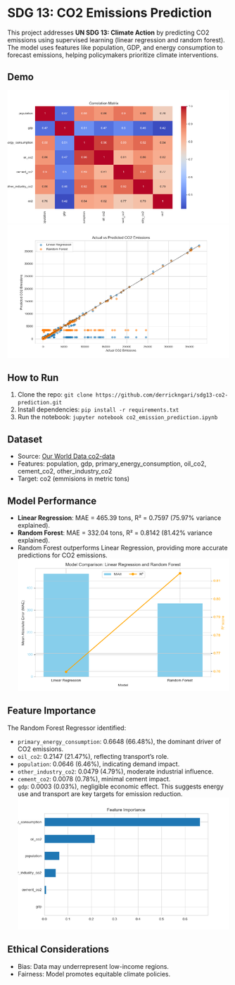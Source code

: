 # SDG 13: CO2 Emissions Prediction

This project addresses **UN SDG 13: Climate Action** by predicting CO2 emissions using supervised learning (linear regression and random forest). The model uses features like population, GDP, and energy consumption to forecast emissions, helping policymakers prioritize climate interventions.

## Demo
![Correlation Matrix](screenshots/correlation_matrix.png)
![Predictions](screenshots/predictions.png)

## How to Run
1. Clone the repo: `git clone https://github.com/derrickngari/sdg13-co2-prediction.git`
2. Install dependencies: `pip install -r requirements.txt`
3. Run the notebook: `jupyter notebook co2_emission_prediction.ipynb`

## Dataset
- Source: [Our World Data co2-data](https://github.com/owid/co2-data/blob/master/owid-co2-data.csv)
- Features: population, gdp, primary_energy_consumption, oil_co2, cement_co2, other_industry_co2
- Target: co2 (emmisions in metric tons)

## Model Performance
- **Linear Regression**: MAE = 465.39 tons, R² = 0.7597 (75.97% variance explained).
- **Random Forest**: MAE = 332.04 tons, R² = 0.8142 (81.42% variance explained).
- Random Forest outperforms Linear Regression, providing more accurate predictions for CO2 emissions.
![Model Comparison](screenshots/model_comparison.png)

## Feature Importance
The Random Forest Regressor identified:
- `primary_energy_consumption`: 0.6648 (66.48%), the dominant driver of CO2 emissions.
- `oil_co2`: 0.2147 (21.47%), reflecting transport’s role.
- `population`: 0.0646 (6.46%), indicating demand impact.
- `other_industry_co2`: 0.0479 (4.79%), moderate industrial influence.
- `cement_co2`: 0.0078 (0.78%), minimal cement impact.
- `gdp`: 0.0003 (0.03%), negligible economic effect.
This suggests energy use and transport are key targets for emission reduction.
![Feature Importance](screenshots/feature_importance.png)

## Ethical Considerations
- Bias: Data may underrepresent low-income regions.
- Fairness: Model promotes equitable climate policies.
